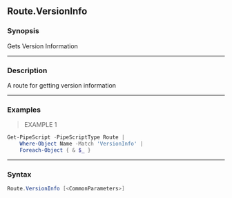 Route.VersionInfo
-----------------

### Synopsis
Gets Version Information

---

### Description

A route for getting version information

---

### Examples
> EXAMPLE 1

```PowerShell
Get-PipeScript -PipeScriptType Route |
    Where-Object Name -Match 'VersionInfo' |
    Foreach-Object { & $_ }
```

---

### Syntax
```PowerShell
Route.VersionInfo [<CommonParameters>]
```
